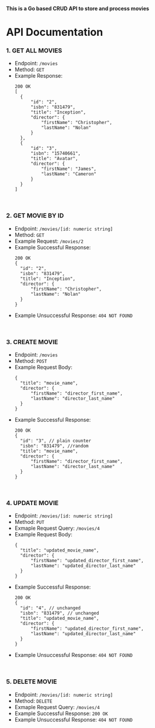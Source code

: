 **This is a Go based CRUD API to store and process movies**

# API Documentation

### 1. GET ALL MOVIES
- Endpoint: `/movies`
- Method: `GET`
- Example Response:
  ```
  200 OK
  [
    {
        "id": "2",
        "isbn": "831479",
        "title": "Inception",
        "director": {
            "firstName": "Christopher",
            "lastName": "Nolan"
        }
    },
    {
        "id": "3",
        "isbn": "15740661",
        "title": "Avatar",
        "director": {
            "firstName": "James",
            "lastName": "Cameron"
        }
    }
  ]
  ```
<br>
  
### 2. GET MOVIE BY ID
- Endpoint: `/movies/[id: numeric string]`
- Method: `GET`
- Example Request: `/movies/2`
- Example Successful Response:
  ```
  200 OK
  {
    "id": "2",
    "isbn": "831479",
    "title": "Inception",
    "director": {
        "firstName": "Christopher",
        "lastName": "Nolan"
    }
  }
  ```
- Example Unsuccessful Response: `404 NOT FOUND`
<br>



### 3. CREATE MOVIE
- Endpoint: `/movies`
- Method: `POST`
- Example Request Body:
  ```
  {
    "title": "movie_name",
    "director": {
        "firstName": "director_first_name",
        "lastName": "director_last_name"
    }
  }
  ```
- Example Successful Response:
  ```
  200 OK
  {
    "id": "3", // plain counter
    "isbn": "831479", //random
    "title": "movie_name",
    "director": {
        "firstName": "director_first_name",
        "lastName": "director_last_name"
    }
  }
  ```
<br>



### 4. UPDATE MOVIE
- Endpoint: `/movies/[id: numeric string]`
- Method: `PUT`
- Exmaple Request Query: `/movies/4`
- Example Request Body:
  ```
  {
    "title": "updated_movie_name",
    "director": {
        "firstName": "updated_director_first_name",
        "lastName": "updated_director_last_name"
    }
  }
  ```
- Example Successful Response:
  ```
  200 OK
  {
    "id": "4", // unchanged
    "isbn": "831479", // unchanged
    "title": "updated_movie_name",
    "director": {
        "firstName": "updated_director_first_name",
        "lastName": "updated_director_last_name"
    }
  }
  ```
- Example Unsuccessful Response: `404 NOT FOUND`
<br>



### 5. DELETE MOVIE
- Endpoint: `/movies/[id: numeric string]`
- Method: `DELETE`
- Exmaple Request Query: `/movies/4`
- Example Successful Response: `200 OK`
- Example Unsuccessful Response: `404 NOT FOUND`
<br>
